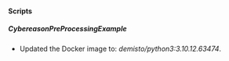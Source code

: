 
#### Scripts
##### CybereasonPreProcessingExample
- Updated the Docker image to: *demisto/python3:3.10.12.63474*.